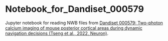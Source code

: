 # Notebook_for_Dandiset_000579
Jupyter notebook for reading NWB files from [Dandiset 000579: Two-photon calcium imaging of mouse posterior cortical areas during dynamic navigation decisions (Tseng et al., 2022, Neuron)](https://dandiarchive.org/dandiset/000579/draft).

